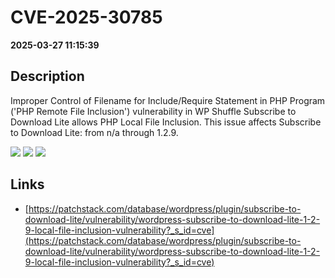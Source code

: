 # CVE-2025-30785

**2025-03-27 11:15:39**

## Description
Improper Control of Filename for Include/Require Statement in PHP Program ('PHP Remote File Inclusion') vulnerability in WP Shuffle Subscribe to Download Lite allows PHP Local File Inclusion. This issue affects Subscribe to Download Lite: from n/a through 1.2.9.

![](https://img.shields.io/static/v1?label=Score&message=7.5&color=red)
![](https://img.shields.io/static/v1?label=Severity&message=HIGH&color=red)
![](https://img.shields.io/static/v1?label=CWE&message=RFI&color=green)

## Links
- [https://patchstack.com/database/wordpress/plugin/subscribe-to-download-lite/vulnerability/wordpress-subscribe-to-download-lite-1-2-9-local-file-inclusion-vulnerability?_s_id=cve](https://patchstack.com/database/wordpress/plugin/subscribe-to-download-lite/vulnerability/wordpress-subscribe-to-download-lite-1-2-9-local-file-inclusion-vulnerability?_s_id=cve)

